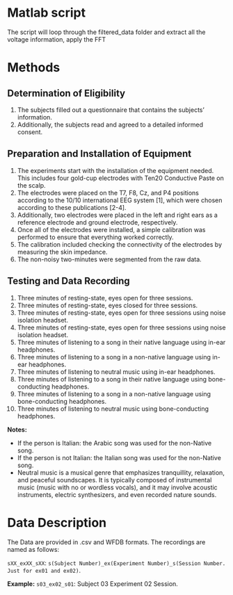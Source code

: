 # Matlab script

The script will loop through the filtered_data folder and extract all the voltage information, apply the FFT

# Methods
## Determination of Eligibility

1. The subjects filled out a questionnaire that contains the subjects’ information.
2. Additionally, the subjects read and agreed to a detailed informed consent.

## Preparation and Installation of Equipment

1. The experiments start with the installation of the equipment needed. This includes four gold-cup electrodes with Ten20 Conductive Paste on the scalp.
2. The electrodes were placed on the T7, F8, Cz, and P4 positions according to the 10/10 international EEG system [1], which were chosen according to these publications [2-4].
3. Additionally, two electrodes were placed in the left and right ears as a reference electrode and ground electrode, respectively.
4. Once all of the electrodes were installed, a simple calibration was performed to ensure that everything worked correctly.
5. The calibration included checking the connectivity of the electrodes by measuring the skin impedance.
6. The non-noisy two-minutes were segmented from the raw data.

## Testing and Data Recording


1. Three minutes of resting-state, eyes open for three sessions.
2. Three minutes of resting-state, eyes closed for three sessions.
3. Three minutes of resting-state, eyes open for three sessions using noise isolation headset.
4. Three minutes of resting-state, eyes open for three sessions using noise isolation headset.
5. Three minutes of listening to a song in their native language using in-ear headphones.
6. Three minutes of listening to a song in a non-native language using in-ear headphones.
7. Three minutes of listening to neutral music using in-ear headphones.
8. Three minutes of listening to a song in their native language using bone-conducting headphones.
9. Three minutes of listening to a song in a non-native language using bone-conducting headphones.
10. Three minutes of listening to neutral music using bone-conducting headphones.

**Notes:**
- If the person is Italian: the Arabic song was used for the non-Native song.
- If the person is not Italian: the Italian song was used for the non-Native song.
- Neutral music is a musical genre that emphasizes tranquillity, relaxation, and peaceful soundscapes. It is typically composed of instrumental music (music with no or wordless vocals), and it may involve acoustic instruments, electric synthesizers, and even recorded nature sounds.

# Data Description

The Data are provided in .csv and WFDB formats. The recordings are named as follows:

`sXX_exXX_sXX`: `s(Subject Number)_ex(Experiment Number)_s(Session Number. Just for ex01 and ex02)`.

**Example:** `s03_ex02_s01`: Subject 03 Experiment 02 Session.
